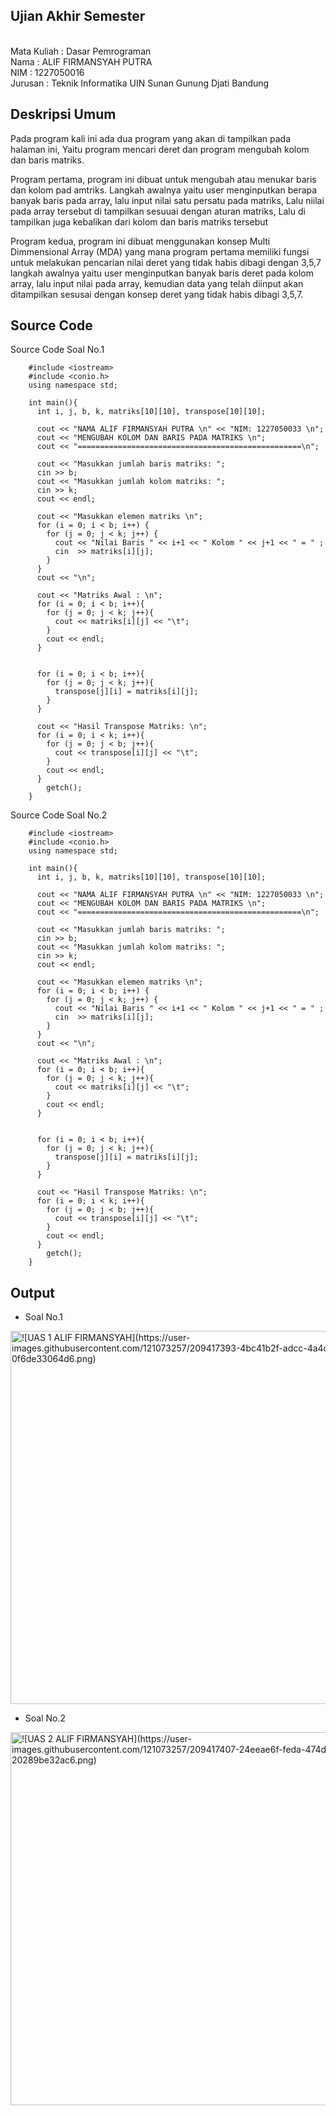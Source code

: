 ## Ujian Akhir Semester 
<br>Mata Kuliah 	: Dasar Pemrograman
<br> Nama		: ALIF FIRMANSYAH PUTRA
<br>NIM			: 1227050016
<br>Jurusan		: Teknik Informatika UIN Sunan Gunung Djati Bandung 

## Deskripsi Umum
Pada program kali ini ada dua program yang akan di tampilkan pada halaman ini, Yaitu program mencari deret dan program mengubah kolom dan baris matriks.

Program pertama, program ini dibuat untuk mengubah atau menukar baris dan kolom pad amtriks.
Langkah awalnya yaitu user menginputkan berapa banyak baris pada array, lalu input nilai satu persatu pada matriks, Lalu niilai pada array tersebut di tampilkan sesuuai dengan aturan matriks, Lalu di tampilkan juga kebalikan dari kolom dan baris matriks tersebut

Program kedua, program ini dibuat menggunakan konsep Multi Dimmensional Array (MDA) yang mana program pertama memiliki fungsi untuk melakukan pencarian nilai deret yang tidak habis dibagi dengan 3,5,7
langkah awalnya yaitu user menginputkan banyak baris deret pada kolom array, lalu input nilai pada array, kemudian data yang telah diinput akan ditampilkan sesusai dengan konsep deret yang tidak habis dibagi 3,5,7.  

## Source Code
Source Code Soal No.1

		#include <iostream>
		#include <conio.h>
		using namespace std;

		int main(){
		  int i, j, b, k, matriks[10][10], transpose[10][10];

		  cout << "NAMA ALIF FIRMANSYAH PUTRA \n" << "NIM: 1227050033 \n";
		  cout << "MENGUBAH KOLOM DAN BARIS PADA MATRIKS \n";
		  cout << "==================================================\n";

		  cout << "Masukkan jumlah baris matriks: ";
		  cin >> b;
		  cout << "Masukkan jumlah kolom matriks: ";
		  cin >> k;
		  cout << endl;

		  cout << "Masukkan elemen matriks \n";
		  for (i = 0; i < b; i++) {
		    for (j = 0; j < k; j++) {
		      cout << "Nilai Baris " << i+1 << " Kolom " << j+1 << " = " ;
			  cin  >> matriks[i][j];
		    }
		  }
		  cout << "\n";

		  cout << "Matriks Awal : \n";
		  for (i = 0; i < b; i++){
		    for (j = 0; j < k; j++){
		      cout << matriks[i][j] << "\t";
		    }
		    cout << endl;
		  }


		  for (i = 0; i < b; i++){
		    for (j = 0; j < k; j++){
		      transpose[j][i] = matriks[i][j];
		    }
		  }

		  cout << "Hasil Transpose Matriks: \n";
		  for (i = 0; i < k; i++){
		    for (j = 0; j < b; j++){
		      cout << transpose[i][j] << "\t";
		    }
		    cout << endl;
		  }
			getch();
		}
Source Code Soal No.2

		#include <iostream>
		#include <conio.h>
		using namespace std;

		int main(){
		  int i, j, b, k, matriks[10][10], transpose[10][10];

		  cout << "NAMA ALIF FIRMANSYAH PUTRA \n" << "NIM: 1227050033 \n";
		  cout << "MENGUBAH KOLOM DAN BARIS PADA MATRIKS \n";
		  cout << "==================================================\n";

		  cout << "Masukkan jumlah baris matriks: ";
		  cin >> b;
		  cout << "Masukkan jumlah kolom matriks: ";
		  cin >> k;
		  cout << endl;

		  cout << "Masukkan elemen matriks \n";
		  for (i = 0; i < b; i++) {
		    for (j = 0; j < k; j++) {
		      cout << "Nilai Baris " << i+1 << " Kolom " << j+1 << " = " ;
			  cin  >> matriks[i][j];
		    }
		  }
		  cout << "\n";

		  cout << "Matriks Awal : \n";
		  for (i = 0; i < b; i++){
		    for (j = 0; j < k; j++){
		      cout << matriks[i][j] << "\t";
		    }
		    cout << endl;
		  }


		  for (i = 0; i < b; i++){
		    for (j = 0; j < k; j++){
		      transpose[j][i] = matriks[i][j];
		    }
		  }

		  cout << "Hasil Transpose Matriks: \n";
		  for (i = 0; i < k; i++){
		    for (j = 0; j < b; j++){
		      cout << transpose[i][j] << "\t";
		    }
		    cout << endl;
		  }
			getch();
		}
## Output
- Soal No.1
 <img width="597" alt="![UAS 1 ALIF FIRMANSYAH](https://user-images.githubusercontent.com/121073257/209417393-4bc41b2f-adcc-4a4c-bc17-0f6de33064d6.png)">

- Soal No.2 
 <img width="597" alt="![UAS 2 ALIF FIRMANSYAH](https://user-images.githubusercontent.com/121073257/209417407-24eeae6f-feda-474d-91c9-20289be32ac6.png)">
